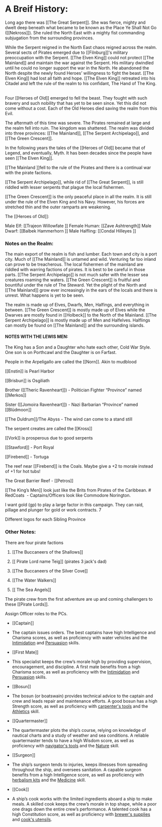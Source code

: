 
# A Breif History:

Long ago there was [[The Great Serpent]]. She was fierce, mighty and dwelt deep beneath what became to be known as the Place Ye Shall Not Go ([[Nekross]]). She ruled the North East with a mighty fist commanding subjugation from the surrounding provinces.
  
While the Serpent reigned in the North East chaos reigned across the realm. Several sects of Pirates emerged due to [[Filnburg]]'s military preoccupation with the Serpent. [[The Elven King]] could not protect [[The Mainland]] and maintain the war against the Serpent. His military dwindled until he could no longer support the war in the North. He abandoned the North despite the newly found Heroes’ willingness to fight the beast. [[The Elven King]] had lost all faith and hope. [[The Elven King]] retreated into his Citadel and left the rule of the realm to his confidant, The Hand of The King.  

Four [[Heroes of Old]] emerged to fell the beast. They fought with such bravery and such nobility that has yet to be seen since. Yet this did not come without a cost. Each of the Old Heroes died saving the realm from this Evil. 

The aftermath of this time was severe. The Pirates remained at large and the realm fell into ruin. The kingdom was shattered. The realm was divided into three provinces: [[The Mainland]], [[The Serpent Archipelago]], and [[The Green Crescent]]. 

In the following years the tales of the [[Heroes of Old]] became that of Legend, and eventually, Myth. It has been decades since the people have seen [[The Elven King]].

[[The Mainland ]]fell to the rule of the Pirates and there is a continual war with the pirate factions.  

[[The Serpent Archipelago]], while rid of [[The Great Serpent]], is still riddled with lesser serpents that plague the local fishermen.  

[[The Green Crescent]] is the only peaceful place in all the realm. It is still under the rule of the Elven King and his Navy. However, his forces are stretched thin and the outer ramparts are weakening. 

The [[Heroes of Old]]:

Male Elf: [[Trajeon Willowfate ]]
Female Human: [[Zave Ashtrength]]
Male Dwarf: [[Balbek Hammerhorn ]]
Male Halfling: [[Condal Hilleyes ]]

### Notes on the Realm:

The main export of the realm is fish and lumber. Each town and city is a port city. Much of [[The Mainland]] is untamed and wild. Venturing far too inland can prove to be treacherous. The local fishermen of the mainland are riddled with warring factions of pirates. It is best to be careful in those parts. [[The Serpent Archipelago]] is not much safer with the lesser sea creatures roaming the waters. [[The Green Crescent]] is fruitful and bountiful under the rule of The Steward. Yet the plight of the North and [[The Mainland]] grow ever increasingly in the ears of the locals and there is unrest. What happens is yet to be seen. 

The realm is made up of Elves, Dwarfs, Men, Halfings, and everything in between. [[The Green Crescent]] is mostly made up of Elves while the Dwarves are mostly found in [[Holbeck]] to the North of the Mainland. [[The Serpent Archipelago]] is mostly made up of Men and Halfelves. Halflings can mostly be found on [[The Mainland]] and the surrounding islands.  

  
  

#### NOTES WITH THE LEWIS MEN:

The King has a Son and a Daughter who hate each other, Cold War Style. One son is on Porthcawl and the Daughter is on Farfast.

People in the Arpeligallo are called the [[Norn]]. Akin to mudblood 

[[Enstin]] is Pearl Harbor

[[Brisbun]] is Osgiliath 

Brother ([[Theric Ravenheart]]) - Politician Fighter “Province” named [[Merkos]]

Sister ([[Jomoira Ravenheart]]) - Nazi Barbarian “Province” named [[Blüdmoon]]  

[[The Duldrum]]/The Abyss - The wind can come to a stand still

The serpent creates are called the [[Kross]] 

[[Vork]] is prosperous due to good serpents 

[[Stawford]] - Port Royal

[[Firebend]] - Tortuga
 
The reef near [[Firebend]] is the Coals. Maybe give a +2 to morale instead of +1 for hot tubs!

The Great Barrier Reef - [[Petros]]

[[The King’s Men]] look just like the Brits from Pirates of the Caribbean. # RedCoats  - Captains/Officers look like Commodore Norington.

I want gold (gp) to play a large factor in this campaign. They can raid, pillage and plunger for gold or work contracts. 7

Different logos for each Sibling Province  

### Other Notes:

There are four pirate factions

1.  [[The Buccaneers of the Shallows]]
    

1. [[ Pirate Lord name Teig]] (pirates 3 jack's dad)
    

3.  [[The Buccaneers of the Silver Cove]]
    
4.  [[The Water Walkers]]
    
5. [[ The Sea Angels]]
    

The pirate crew from the first adventure are up and coming challengers to these [[Pirate Lords]].

  

Assign Officer roles to the PCs. 

-   [[Captain]]
    

-   The captain issues orders. The best captains have high Intelligence and Charisma scores, as well as proficiency with water vehicles and the [Intimidation](https://www.dndbeyond.com/compendium/rules/basic-rules/using-ability-scores#Intimidation) and [Persuasion](https://www.dndbeyond.com/compendium/rules/basic-rules/using-ability-scores#Persuasion) skills.
    

-   [[First Mate]]
    

-   This specialist keeps the crew’s morale high by providing supervision, encouragement, and discipline. A first mate benefits from a high Charisma score, as well as proficiency with the [Intimidation](https://www.dndbeyond.com/compendium/rules/basic-rules/using-ability-scores#Intimidation) and [Persuasion](https://www.dndbeyond.com/compendium/rules/basic-rules/using-ability-scores#Persuasion) skills.
    

-   [[Bosun]]
    

-   The bosun (or boatswain) provides technical advice to the captain and crew and leads repair and maintenance efforts. A good bosun has a high Strength score, as well as proficiency with [carpenter's tools](https://www.dndbeyond.com/equipment/carpenters-tools) and the [Athletics](https://www.dndbeyond.com/compendium/rules/basic-rules/using-ability-scores#Athletics) skill.
    

-   [[Quartermaster]]
    

-   The quartermaster plots the ship’s course, relying on knowledge of nautical charts and a study of weather and sea conditions. A reliable quartermaster tends to have a high Wisdom score, as well as proficiency with [navigator's tools](https://www.dndbeyond.com/equipment/navigators-tools) and the [Nature](https://www.dndbeyond.com/compendium/rules/basic-rules/using-ability-scores#Nature) skill.
    

-   [[Surgeon]]
    

-   The ship’s surgeon tends to injuries, keeps illnesses from spreading throughout the ship, and oversees sanitation. A capable surgeon benefits from a high Intelligence score, as well as proficiency with [herbalism kits](https://www.dndbeyond.com/equipment/herbalism-kit) and the [Medicine](https://www.dndbeyond.com/compendium/rules/basic-rules/using-ability-scores#Medicine) skill.
    

-   [[Cook]]
    

-   A ship’s cook works with the limited ingredients aboard a ship to make meals. A skilled cook keeps the crew’s morale in top shape, while a poor one drags down the entire crew’s performance. A talented cook has a high Constitution score, as well as proficiency with [brewer's supplies](https://www.dndbeyond.com/equipment/brewers-supplies) and [cook's utensils](https://www.dndbeyond.com/equipment/cooks-utensils).
    
